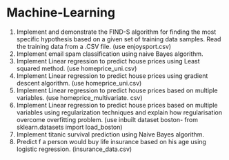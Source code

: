 # Machine-Learning


1.  Implement and demonstrate the FIND-S algorithm for finding the most specific
hypothesis based on a given set of training data samples. Read the training data
from a .CSV file. (use enjoysport.csv)
2. Implement email spam classification using naive Bayes algorithm.
3. Implement Linear regression to predict house prices using Least squared method. (use  homeprice_uni.csv)
3. Implement Linear regression to predict house prices using gradient descent algorithm. (use  homeprice_uni.csv)
4. Implement Linear regression to predict house prices based on multiple variables. (use  homeprice_multivariate. csv)
5. Implement  Linear regression to predict house prices based on multiple variables using regularization techniques and explain how regularisation overcome overfitting problem. (use inbuilt dataset boston-  from sklearn.datasets import load_boston)
6. Implement titanic survival prediction using Naive Bayes algorithm.
7. Predict f a person would buy life insurance based on his age using logistic regression.  (insurance_data.csv)
